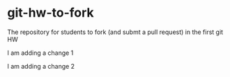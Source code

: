 git-hw-to-fork
==============

The repository for students to fork (and submt a pull request) in the first git HW

I am adding a change 1

I am adding a change 2
